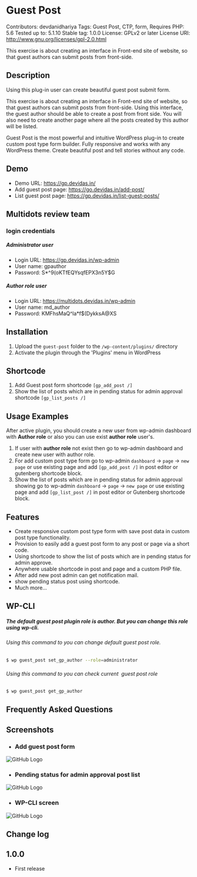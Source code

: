 # Guest Post 

Contributors: devdanidhariya
Tags: Guest Post, CTP, form,
Requires PHP: 5.6
Tested up to: 5.1.10
Stable tag: 1.0.0
License: GPLv2 or later
License URI: http://www.gnu.org/licenses/gpl-2.0.html


This exercise is about creating an interface in Front-end site of website, so that guest authors can submit posts from front-side.


## Description

Using this plug-in user can create beautiful guest post submit form. 

This exercise is about creating an interface in Front-end site of website, so that guest authors
can submit posts from front-side. Using this interface, the guest author should be able to create
a post from front side. You will also need to create another page where all the posts created by
this author will be listed.

Guest Post is the most powerful and intuitive WordPress plug-in to create custom post type form builder. Fully responsive and works with any WordPress theme. Create beautiful post and tell stories without any code.

## Demo
- Demo URL: https://gp.devidas.in/
- Add guest post page: https://go.devidas.in/add-post/
- List guest post page: https://gp.devidas.in/list-guest-posts/

## Multidots review team

### login credentials
##### Administrator user
- Login URL: https://gp.devidas.in/wp-admin
- User name: gpauthor
- Password: S*^9(oKTfEQYsqfEPX3n5Y$G


##### Author role user
- Login URL: https://multidots.devidas.in/wp-admin
- User name: md_author
- Password:  KMFhsMaQ^la*f$(DykksA@XS

## Installation

1. Upload the `guest-post` folder to the `/wp-content/plugins/` directory
2. Activate the plugin through the 'Plugins' menu in WordPress

## Shortcode

1. Add Guest post form shortcode `[gp_add_post /]` 
2. Show the list of posts which are in pending status for admin approval shortcode `[gp_list_posts /]` 

## Usage Examples 

 After active plugin, you should create a new user from wp-admin dashboard with **Author role** or also you can use exist **author role** user's.

1. If user with <b>author role</b> not exist then go to wp-admin dashboard and create new user with author role.
2. For add custom post type form go to wp-admin `dashboard` &#8594; `page` &#8594; `new page` or use existing page and add `[gp_add_post /]` in post editor or  gutenberg shortcode block. 
4. Show the list of posts which are in pending status for admin approval showing go to wp-admin `dashboard` &#8594; `page` &#8594; `new page` or use existing page and add `[gp_list_post /]` in post editor or  Gutenberg shortcode block.

## Features

* Create responsive custom post type form with save post data in custom post type functionality. 
* Provision to easily add a guest post form to any post or page via a short code.
* Using shortcode to show the list of posts which are in pending status for admin approve.
* Anywhere usable shortcode in post and page and a custom PHP file.
* After add new post admin can get notification mail.
* show pending status post using shortcode.
* Much more...

## WP-CLI

##### The default guest post plugin role is author. But you can change this role using wp-cli.


###### Using this command to you can change default guest post role.
```sh
$ wp guest_post set_gp_author --role=administrator
```
###### Using this command to you can check current  guest post role
```sh
$ wp guest_post get_gp_author
```



## Frequently Asked Questions


## Screenshots


* ### Add guest post form
![GitHub Logo](https://gp.devidas.in/wp-content/uploads/sites/2/2021/08/guest-post-add-post-form-3.png)

* ### Pending status for admin approval post list
![GitHub Logo](http://gp.devidas.in/wp-content/uploads/sites/2/2021/08/guest-posts-review-post-list.png)

* ### WP-CLI screen
![GitHub Logo](https://gp.devidas.in/wp-content/uploads/sites/2/2021/08/guest-post-wp-cli.png)


## Change log


## 1.0.0
* First release